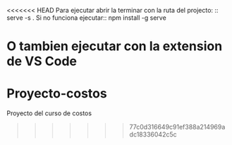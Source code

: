 <<<<<<< HEAD
Para ejecutar abrir la terminar con la ruta del projecto:
:: serve -s .
Si no funciona ejecutar:: npm install -g serve

O tambien ejecutar con la extension de VS Code
=======
# Proyecto-costos
Proyecto del curso de costos
>>>>>>> 77c0d316649c91ef388a214969adc18336042c5c
